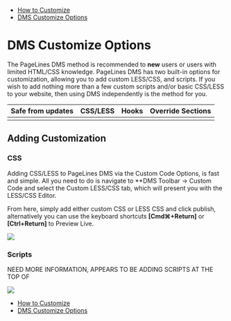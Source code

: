 <div class="row-fluid">
  <div class="span12">
    <ul class="pager">
      <li class="pull-left"><a href="http://docs.pagelines.com/customize/how-to-customize"><i class="icon-arrow-left"></i> How to Customize</a></li>
        <li class="pull-right"><a href="http://docs.pagelines.com/customize/dms-customize-options">DMS Customize Options <i class="icon-arrow-right"></i></a></li>
    </ul>
  </div>
</div>

# DMS Customize Options #

The PageLines DMS method is recommended to **new** users or users with limited HTML/CSS knowledge. PageLines DMS has two built-in options for customization, allowing you to add custom LESS/CSS, and scripts. If you wish to add nothing more than a few custom scripts and/or basic CSS/LESS to your website, then using DMS independently is the method for you.

<table class="table table-striped table-bordered table-condensed">
	<thead>
		<tr>
			<th>Safe from updates</th>
			<th>CSS/LESS</th>
			<th>Hooks</th>
			<th>Override Sections</th>
		</tr>
	</thead>
	<tbody>
		<tr>
			<td><i class="icon-ok text-success"></td>
			<td><i class="icon-ok text-success"></td>
			<td><i class="icon-remove text-error"></td>
			<td><i class="icon-remove text-error"></td>
		</tr>
	</tbody>
</table>

## Adding Customization ##

### CSS ###

Adding CSS/LESS to PageLines DMS via the Custom Code Options, is fast and simple. All you need to do is navigate to **DMS Toolbar &rarr; Custom Code and select the Custom LESS/CSS tab, which will present you with the LESS/CSS Editor.

From here, simply add either custom CSS or LESS CSS and click publish, alternatively you can use the keyboard shortcuts **[Cmd⌘+Return]** or **[Ctrl+Return]** to Preview Live.

![](https://raw.github.com/pagelines/Docs/master/gh-pages-template/public/img/custom-cssless-editor.jpg)

### Scripts ###

NEED MORE INFORMATION, APPEARS TO BE ADDING SCRIPTS AT THE TOP OF <body>

![](https://raw.github.com/pagelines/Docs/master/gh-pages-template/public/img/custom-script-editor.jpg)

<div class="row-fluid">
  <div class="span12">
    <ul class="pager">
      <li class="pull-left"><a href="http://docs.pagelines.com/customize/how-to-customize"><i class="icon-arrow-left"></i> How to Customize</a></li>
        <li class="pull-right"><a href="http://docs.pagelines.com/customize/dms-customize-options">DMS Customize Options <i class="icon-arrow-right"></i></a></li>
    </ul>
  </div>
